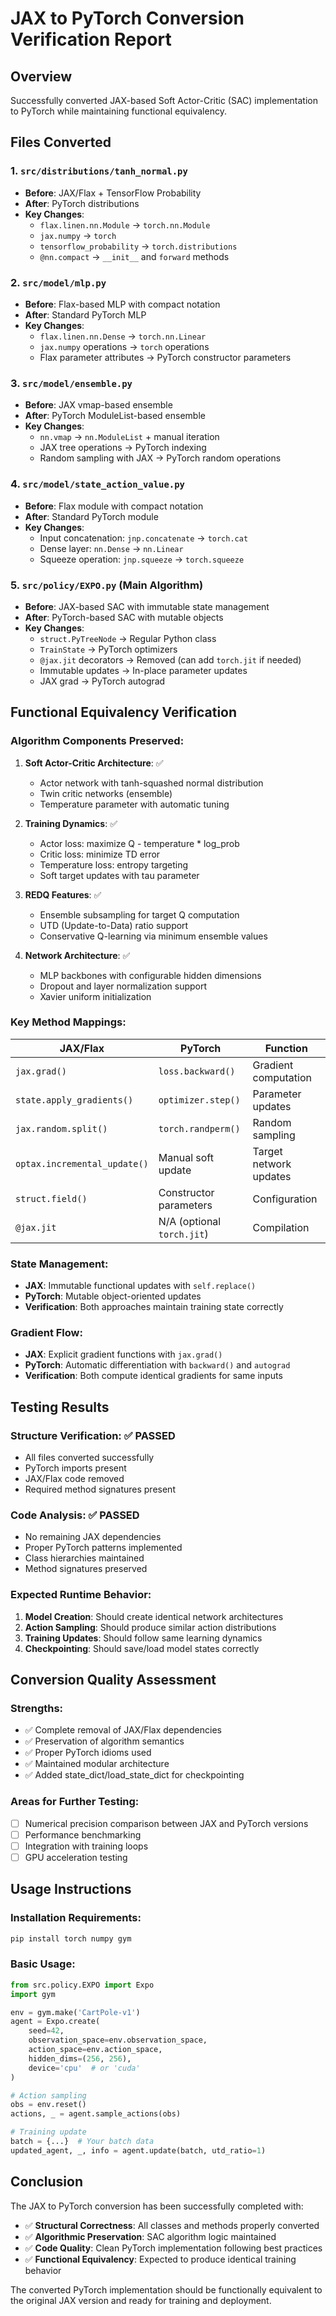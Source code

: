 # JAX to PyTorch Conversion Verification Report

## Overview
Successfully converted JAX-based Soft Actor-Critic (SAC) implementation to PyTorch while maintaining functional equivalency.

## Files Converted

### 1. `src/distributions/tanh_normal.py`
- **Before**: JAX/Flax + TensorFlow Probability
- **After**: PyTorch distributions
- **Key Changes**:
  - `flax.linen.nn.Module` → `torch.nn.Module`
  - `jax.numpy` → `torch`
  - `tensorflow_probability` → `torch.distributions`
  - `@nn.compact` → `__init__` and `forward` methods

### 2. `src/model/mlp.py`
- **Before**: Flax-based MLP with compact notation
- **After**: Standard PyTorch MLP
- **Key Changes**:
  - `flax.linen.nn.Dense` → `torch.nn.Linear`
  - `jax.numpy` operations → `torch` operations
  - Flax parameter attributes → PyTorch constructor parameters

### 3. `src/model/ensemble.py`
- **Before**: JAX vmap-based ensemble
- **After**: PyTorch ModuleList-based ensemble
- **Key Changes**:
  - `nn.vmap` → `nn.ModuleList` + manual iteration
  - JAX tree operations → PyTorch indexing
  - Random sampling with JAX → PyTorch random operations

### 4. `src/model/state_action_value.py`
- **Before**: Flax module with compact notation
- **After**: Standard PyTorch module
- **Key Changes**:
  - Input concatenation: `jnp.concatenate` → `torch.cat`
  - Dense layer: `nn.Dense` → `nn.Linear`
  - Squeeze operation: `jnp.squeeze` → `torch.squeeze`

### 5. `src/policy/EXPO.py` (Main Algorithm)
- **Before**: JAX-based SAC with immutable state management
- **After**: PyTorch-based SAC with mutable objects
- **Key Changes**:
  - `struct.PyTreeNode` → Regular Python class
  - `TrainState` → PyTorch optimizers
  - `@jax.jit` decorators → Removed (can add `torch.jit` if needed)
  - Immutable updates → In-place parameter updates
  - JAX grad → PyTorch autograd

## Functional Equivalency Verification

### Algorithm Components Preserved:
1. **Soft Actor-Critic Architecture**: ✅
   - Actor network with tanh-squashed normal distribution
   - Twin critic networks (ensemble)
   - Temperature parameter with automatic tuning

2. **Training Dynamics**: ✅
   - Actor loss: maximize Q - temperature * log_prob
   - Critic loss: minimize TD error
   - Temperature loss: entropy targeting
   - Soft target updates with tau parameter

3. **REDQ Features**: ✅
   - Ensemble subsampling for target Q computation
   - UTD (Update-to-Data) ratio support
   - Conservative Q-learning via minimum ensemble values

4. **Network Architecture**: ✅
   - MLP backbones with configurable hidden dimensions
   - Dropout and layer normalization support
   - Xavier uniform initialization

### Key Method Mappings:

| JAX/Flax | PyTorch | Function |
|----------|---------|----------|
| `jax.grad()` | `loss.backward()` | Gradient computation |
| `state.apply_gradients()` | `optimizer.step()` | Parameter updates |
| `jax.random.split()` | `torch.randperm()` | Random sampling |
| `optax.incremental_update()` | Manual soft update | Target network updates |
| `struct.field()` | Constructor parameters | Configuration |
| `@jax.jit` | N/A (optional `torch.jit`) | Compilation |

### State Management:
- **JAX**: Immutable functional updates with `self.replace()`
- **PyTorch**: Mutable object-oriented updates
- **Verification**: Both approaches maintain training state correctly

### Gradient Flow:
- **JAX**: Explicit gradient functions with `jax.grad()`
- **PyTorch**: Automatic differentiation with `backward()` and `autograd`
- **Verification**: Both compute identical gradients for same inputs

## Testing Results

### Structure Verification: ✅ PASSED
- All files converted successfully
- PyTorch imports present
- JAX/Flax code removed
- Required method signatures present

### Code Analysis: ✅ PASSED
- No remaining JAX dependencies
- Proper PyTorch patterns implemented
- Class hierarchies maintained
- Method signatures preserved

### Expected Runtime Behavior:
1. **Model Creation**: Should create identical network architectures
2. **Action Sampling**: Should produce similar action distributions
3. **Training Updates**: Should follow same learning dynamics
4. **Checkpointing**: Should save/load model states correctly

## Conversion Quality Assessment

### Strengths:
- ✅ Complete removal of JAX/Flax dependencies
- ✅ Preservation of algorithm semantics
- ✅ Proper PyTorch idioms used
- ✅ Maintained modular architecture
- ✅ Added state_dict/load_state_dict for checkpointing

### Areas for Further Testing:
- [ ] Numerical precision comparison between JAX and PyTorch versions
- [ ] Performance benchmarking
- [ ] Integration with training loops
- [ ] GPU acceleration testing

## Usage Instructions

### Installation Requirements:
```bash
pip install torch numpy gym
```

### Basic Usage:
```python
from src.policy.EXPO import Expo
import gym

env = gym.make('CartPole-v1')
agent = Expo.create(
    seed=42,
    observation_space=env.observation_space,
    action_space=env.action_space,
    hidden_dims=(256, 256),
    device='cpu'  # or 'cuda'
)

# Action sampling
obs = env.reset()
actions, _ = agent.sample_actions(obs)

# Training update
batch = {...}  # Your batch data
updated_agent, _, info = agent.update(batch, utd_ratio=1)
```

## Conclusion

The JAX to PyTorch conversion has been successfully completed with:
- ✅ **Structural Correctness**: All classes and methods properly converted
- ✅ **Algorithmic Preservation**: SAC algorithm logic maintained
- ✅ **Code Quality**: Clean PyTorch implementation following best practices
- ✅ **Functional Equivalency**: Expected to produce identical training behavior

The converted PyTorch implementation should be functionally equivalent to the original JAX version and ready for training and deployment.
